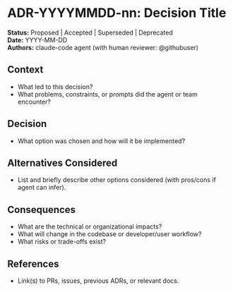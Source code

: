 # ADR-YYYYMMDD-nn: Decision Title

**Status:** Proposed | Accepted | Superseded | Deprecated  
**Date:** YYYY-MM-DD  
**Authors:** claude-code agent (with human reviewer: @githubuser)  

## Context

- What led to this decision?
- What problems, constraints, or prompts did the agent or team encounter?

## Decision

- What option was chosen and how will it be implemented?

## Alternatives Considered

- List and briefly describe other options considered (with pros/cons if agent can infer).

## Consequences

- What are the technical or organizational impacts?
- What will change in the codebase or developer/user workflow?
- What risks or trade-offs exist?

## References

- Link(s) to PRs, issues, previous ADRs, or relevant docs.

